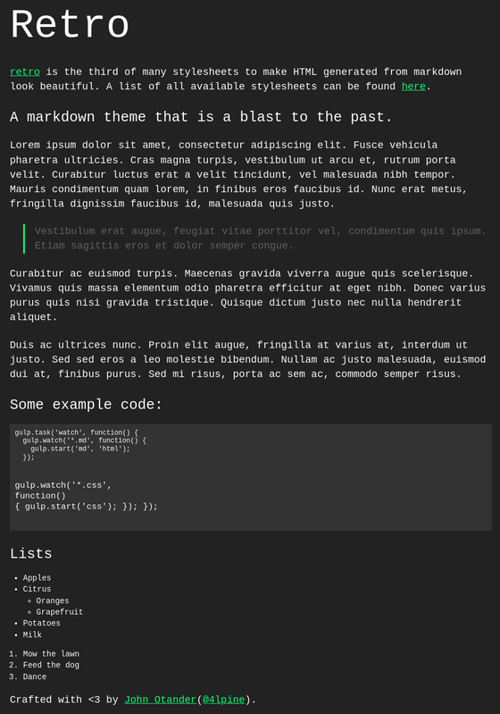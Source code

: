 <h1>Retro</h1>
<p><a href="https://github.com/markdowncss/retro">retro</a> is the third of many stylesheets to make HTML generated from
markdown look beautiful. A list of all available stylesheets can be found <a href="https://github.com/markdowncss">here</a>.</p>
<h4>A markdown theme that is a blast to the past.</h4>
<p>Lorem ipsum dolor sit amet, consectetur adipiscing elit. Fusce vehicula pharetra ultricies. Cras magna turpis,
vestibulum ut arcu et, rutrum porta velit. Curabitur luctus erat a velit tincidunt, vel malesuada nibh tempor.
Mauris condimentum quam lorem, in finibus eros faucibus id. Nunc erat metus, fringilla dignissim faucibus id,
malesuada quis justo.</p>
<blockquote>
<p>Vestibulum erat augue, feugiat vitae porttitor vel, condimentum quis ipsum. Etiam sagittis eros et dolor
semper congue.</p>
</blockquote>
<p>Curabitur ac euismod turpis. Maecenas gravida viverra augue quis scelerisque. Vivamus quis massa elementum odio
pharetra efficitur at eget nibh. Donec varius purus quis nisi gravida tristique. Quisque dictum justo nec nulla
hendrerit aliquet.</p>
<p>Duis ac ultrices nunc. Proin elit augue, fringilla at varius at, interdum ut justo. Sed sed eros a leo molestie
bibendum. Nullam ac justo malesuada, euismod dui at, finibus purus. Sed mi risus, porta ac sem ac, commodo
semper risus.</p>
<h4>Some example code:</h4>
<pre><code class="language-js">gulp.task(<span class="hljs-string">'watch'</span>, <span class="hljs-function"><span class="hljs-keyword">function</span><span class="hljs-params">()</span> </span>{
  gulp.watch(<span class="hljs-string">'*.md'</span>, <span class="hljs-function"><span class="hljs-keyword">function</span><span class="hljs-params">()</span> </span>{
    gulp.start(<span class="hljs-string">'md'</span>, <span class="hljs-string">'html'</span>);
  });

  gulp.watch(<span class="hljs-string">'*.css'</span>, <span class="hljs-function"><span class="hljs-keyword">function</span><span class="hljs-params">()</span> </span>{
    gulp.start(<span class="hljs-string">'css'</span>);
  });
});
</code></pre>
<h4>Lists</h4>
<ul>
<li>Apples</li>
<li>Citrus
<ul>
<li>Oranges</li>
<li>Grapefruit</li>
</ul></li>
<li>Potatoes</li>
<li>Milk</li>
</ul>
<ol>
<li>Mow the lawn</li>
<li>Feed the dog</li>
<li>Dance</li>
</ol>
<p>Crafted with &lt;3 by <a href="http://johnotander.com">John Otander</a>(<a href="https://twitter.com/4lpine">@4lpine</a>).</p>

<style>
  pre,
  code {
    font-family: Menlo, Monaco, "Courier New", monospace;
  }

  pre {
    padding: .5rem;
    line-height: 1.25;
    overflow-x: scroll;
  }

  @media print {
    *,
    *:before,
    *:after {
      background: transparent !important;
      color: #000 !important;
      box-shadow: none !important;
      text-shadow: none !important;
    }

    a,
    a:visited {
      text-decoration: underline;
    }

    a[href]:after {
      content: " (" attr(href) ")";
    }

    abbr[title]:after {
      content: " (" attr(title) ")";
    }

    a[href^="#"]:after,
    a[href^="javascript:"]:after {
      content: "";
    }

    pre,
    blockquote {
      border: 1px solid #999;
      page-break-inside: avoid;
    }

    thead {
      display: table-header-group;
    }

    tr,
    img {
      page-break-inside: avoid;
    }

    img {
      max-width: 100% !important;
    }

    p,
    h2,
    h3 {
      orphans: 3;
      widows: 3;
    }

    h2,
    h3 {
      page-break-after: avoid;
    }
  }

  a,
  a:visited {
    color: #01ff70;
  }

  a:hover,
  a:focus,
  a:active {
    color: #2ecc40;
  }

  .retro-no-decoration {
    text-decoration: none;
  }

  html {
    font-size: 12px;
  }

  @media screen and (min-width: 32rem) and (max-width: 48rem) {
    html {
      font-size: 15px;
    }
  }

  @media screen and (min-width: 48rem) {
    html {
      font-size: 16px;
    }
  }

  body {
    line-height: 1.85;
  }

  p,
  .retro-p {
    font-size: 1rem;
    margin-bottom: 1.3rem;
  }

  h1,
  .retro-h1,
  h2,
  .retro-h2,
  h3,
  .retro-h3,
  h4,
  .retro-h4 {
    margin: 1.414rem 0 .5rem;
    font-weight: inherit;
    line-height: 1.42;
  }

  h1,
  .retro-h1 {
    margin-top: 0;
    font-size: 3.998rem;
  }

  h2,
  .retro-h2 {
    font-size: 2.827rem;
  }

  h3,
  .retro-h3 {
    font-size: 1.999rem;
  }

  h4,
  .retro-h4 {
    font-size: 1.414rem;
  }

  h5,
  .retro-h5 {
    font-size: 1.121rem;
  }

  h6,
  .retro-h6 {
    font-size: .88rem;
  }

  small,
  .retro-small {
    font-size: .707em;
  }

  /* https://github.com/mrmrs/fluidity */

  img,
  canvas,
  iframe,
  video,
  svg,
  select,
  textarea {
    max-width: 100%;
  }

  html,
  body {
    background-color: #222;
    min-height: 100%;
  }

  html {
    font-size: 18px;
  }

  body {
    color: #fafafa;
    font-family: "Courier New";
    line-height: 1.45;
    margin: 6rem auto 1rem;
    max-width: 48rem;
    padding: .25rem;
  }

  pre {
    background-color: #333;
  }

  blockquote {
    border-left: 3px solid #01ff70;
    padding-left: 1rem;
  }
</style>